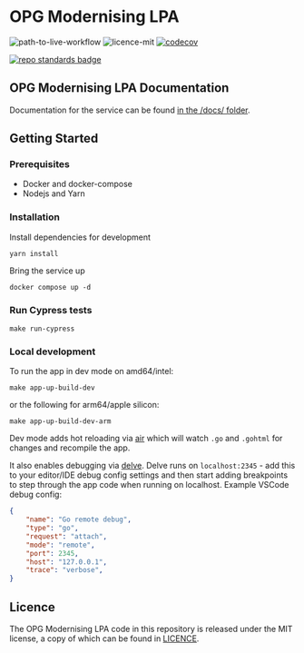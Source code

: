 # OPG Modernising LPA

![path-to-live-workflow](https://github.com/ministryofjustice/opg-modernising-lpa/actions/workflows/workflow_path_to_live.yml/badge.svg)
![licence-mit](https://img.shields.io/github/license/ministryofjustice/opg-modernising-lpa-docs.svg)
[![codecov](https://codecov.io/gh/ministryofjustice/opg-modernising-lpa/branch/main/graph/badge.svg?token=mKTlhc906S)](https://codecov.io/gh/ministryofjustice/opg-modernising-lpa)

[![repo standards badge](https://img.shields.io/badge/dynamic/json?color=blue&style=for-the-badge&logo=github&label=MoJ%20Compliant&query=%24.result&url=https%3A%2F%2Foperations-engineering-reports.cloud-platform.service.justice.gov.uk%2Fapi%2Fv1%2Fcompliant_public_repositories%2Fopg-modernising-lpa)](https://operations-engineering-reports.cloud-platform.service.justice.gov.uk/public-github-repositories.html#opg-modernising-lpa "Link to report")

## OPG Modernising LPA Documentation

Documentation for the service can be found [in the /docs/ folder](./docs/README.md).

## Getting Started

### Prerequisites

* Docker and docker-compose
* Nodejs and Yarn

### Installation

Install dependencies for development

```shell
yarn install
```

Bring the service up

```shell
docker compose up -d
```

### Run Cypress tests

```shell
make run-cypress
```

### Local development

To run the app in dev mode on amd64/intel:

```shell
make app-up-build-dev
```

or the following for arm64/apple silicon:

```shell
make app-up-build-dev-arm
```

Dev mode adds hot reloading via [air](https://github.com/cosmtrek/air) which will watch `.go` and `.gohtml` for changes and recompile the app.

It also enables debugging via [delve](https://github.com/go-delve/delve). Delve runs on `localhost:2345` - add this to your editor/IDE debug config settings and then start adding breakpoints to step through the app code when running on localhost. Example VSCode debug config:

```json
{
    "name": "Go remote debug",
    "type": "go",
    "request": "attach",
    "mode": "remote",
    "port": 2345,
    "host": "127.0.0.1",
    "trace": "verbose",
}
```

## Licence

The OPG Modernising LPA code in this repository is released under the MIT license, a copy of which can be found in [LICENCE](./LICENCE).

